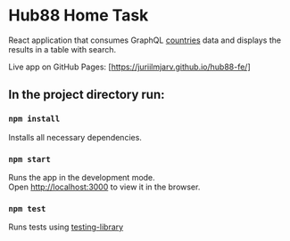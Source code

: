 # Hub88 Home Task

React application that consumes GraphQL [countries](https://countries.trevorblades.com/) data and displays the results in a table with search.

Live app on GitHub Pages: [https://juriilmjarv.github.io/hub88-fe/]

## In the project directory run:

### `npm install`

Installs all necessary dependencies.

### `npm start`

Runs the app in the development mode.\
Open [http://localhost:3000](http://localhost:3000) to view it in the browser.

### `npm test`

Runs tests using [testing-library](https://testing-library.com/)
